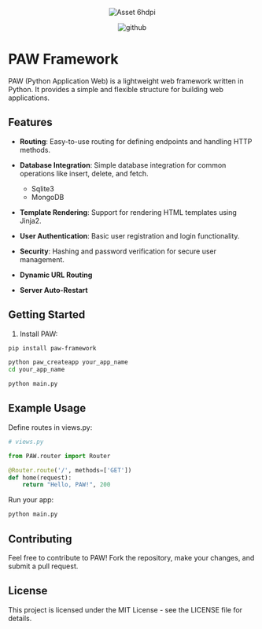 <div align="center">
    
![Asset 6hdpi](https://github.com/pyquinnnarlo/PAW/assets/105549100/fb38796c-be47-493e-8315-242e8b69431d)

![github](https://github.com/pyquinnnarlo/PAW/assets/105549100/f1c9fcb2-bff7-4189-bd28-67329579f09a)

</div>

# PAW Framework

PAW (Python Application Web) is a lightweight web framework written in Python. It provides a simple and flexible structure for building web applications.






## Features

- **Routing**: Easy-to-use routing for defining endpoints and handling HTTP methods.
- **Database Integration**: Simple database integration for common operations like insert, delete, and fetch.
  - Sqlite3
  - MongoDB
  
- **Template Rendering**: Support for rendering HTML templates using Jinja2.
- **User Authentication**: Basic user registration and login functionality.
- **Security**: Hashing and password verification for secure user management.
- **Dynamic URL Routing**
- **Server Auto-Restart**

## Getting Started

1. Install PAW:

```bash
pip install paw-framework
```

```bash
python paw_createapp your_app_name
cd your_app_name
```


```bash
python main.py
```

## Example Usage

Define routes in views.py:

```python
# views.py

from PAW.router import Router

@Router.route('/', methods=['GET'])
def home(request):
    return "Hello, PAW!", 200
```

Run your app:

```bash
python main.py
```


## Contributing
Feel free to contribute to PAW! Fork the repository, make your changes, and submit a pull request.

## License
This project is licensed under the MIT License - see the LICENSE file for details.
